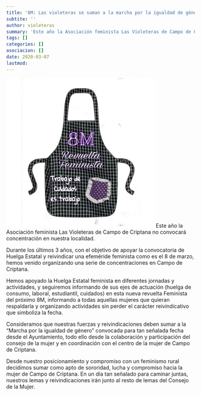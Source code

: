 ```yaml
---
title: '8M: Las violeteras se suman a la marcha por la igualdad de género'
subtite: ''
author: violeteras
summary: 'Este año la Asociación feminista Las Violeteras de Campo de Criptana no convocará concentración en nuestra localidad y se sumará a la marcha por la igualdad de género convocada por el Ayuntamiento de Campo de Criptana.'
tags: []
categories: []
asociacion: []
date: 2020-03-07
lastmod:
---
```


<img src="img/mandiles8m.jpg#righ" alt="" width="400">Este año la Asociación feminista Las Violeteras de Campo de Criptana no convocará concentración en nuestra localidad.

Durante los últimos 3 años, con el objetivo de apoyar la convocatoria de Huelga Estatal y reivindicar una efeméride feminista como es el 8 de marzo, hemos venido organizando una serie de concentraciones en Campo de Criptana.

Hemos apoyado la Huelga Estatal feminista en diferentes jornadas y actividades, y seguiremos informando de sus ejes de actuación (huelga de consumo, laboral, estudiantil, cuidados) en esta nueva revuelta Feminista del próximo 8M, informando a todas aquellas mujeres que quieran respaldarla y organizando actividades sin perder el carácter reivindicativo que simboliza la fecha.

Consideramos que nuestras fuerzas y reivindicaciones deben sumar a la “Marcha por la igualdad de género” convocada para tan señalada fecha desde el Ayuntamiento, todo ello desde la colaboración y participación del consejo de la mujer y en coordinación con el centro de la mujer de Campo de Criptana.

Desde nuestro posicionamiento y compromiso con un feminismo rural decidimos sumar como apto de sororidad, lucha y compromiso hacia la mujer de Campo de Criptana. En un día tan señalado para caminar juntas, nuestros lemas y reivindicaciones irán junto al resto de lemas del Consejo de la Mujer.




